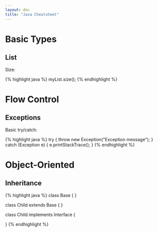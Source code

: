 ```yaml
---
layout: doc
title: "Java Cheatsheet"
---
```


# Basic Types


## List

Size:

{% highlight java %}
myList.size();
{% endhighlight %}

# Flow Control

## Exceptions

Basic try/catch:

{% highlight java %}
try {
    throw new Exception("Exception message");
} catch (Exception e) {
    e.printStackTrace();
}
{% endhighlight %}

# Object-Oriented

## Inheritance

{% highlight java %}
class Base {
}

class Child extends Base {
}

class Child implements Interface {

}
{% endhighlight %}
